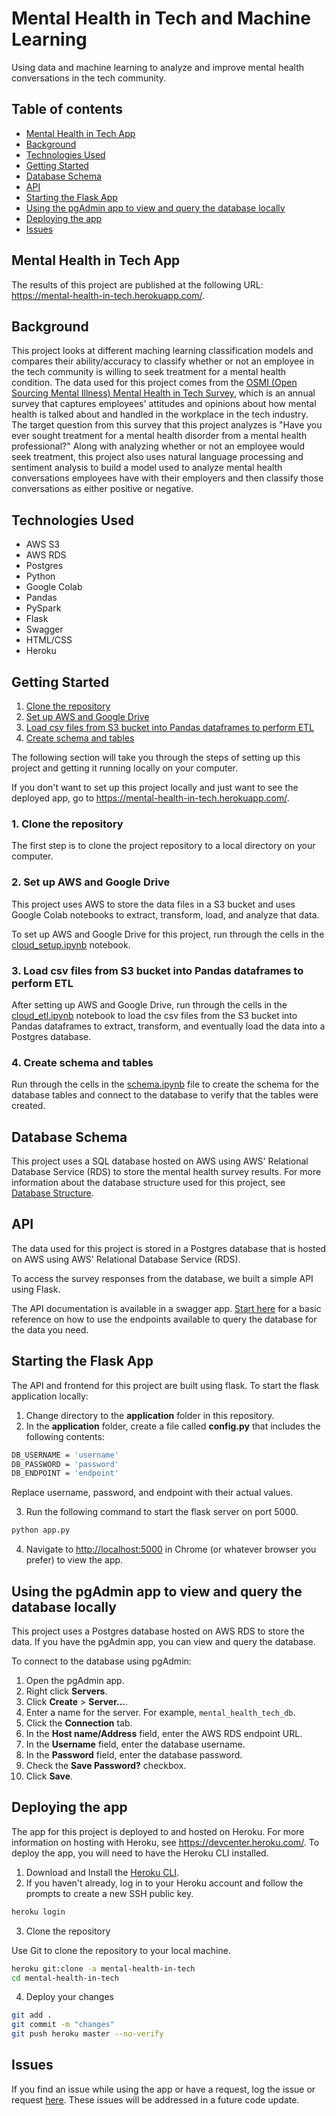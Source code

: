 # Mental Health in Tech and Machine Learning

Using data and machine learning to analyze and improve mental health conversations in the tech community.

## Table of contents

* [Mental Health in Tech App](#app)
* [Background](#background)
* [Technologies Used](#technologies-used)
* [Getting Started](#getting_started)
* [Database Schema](#database_schema)
* [API](#api)
* [Starting the Flask App](#flask)
* [Using the pgAdmin app to view and query the database locally](#pgadmin)
* [Deploying the app](#deployment)
* [Issues](#Issues)

## <a name="app"></a>Mental Health in Tech App

The results of this project are published at the following URL: <https://mental-health-in-tech.herokuapp.com/>.

## <a name="background"></a>Background

This project looks at different maching learning classification models and compares their ability/accuracy to classify whether or not an employee in the tech community is willing to seek treatment for a mental health condition. The data used for this project comes from the [OSMI (Open Sourcing Mental Illness) Mental Health in Tech Survey](https://osmihelp.org/research), which is an annual survey that captures employees' attitudes and opinions about how mental health is talked about and handled in the workplace in the tech industry. The target question from this survey that this project analyzes is "Have you ever sought treatment for a mental health disorder from a mental health professional?" Along with analyzing whether or not an employee would seek treatment, this project also uses natural language processing and sentiment analysis to build a model used to analyze mental health conversations employees have with their employers and then classify those conversations as either positive or negative.

## <a name="technologies_used"></a> Technologies Used

* AWS S3
* AWS RDS
* Postgres
* Python
* Google Colab
* Pandas
* PySpark
* Flask
* Swagger
* HTML/CSS
* Heroku

## <a name="getting_started"></a>Getting Started

1. [Clone the repository](#clone-repository)
2. [Set up AWS and Google Drive](#aws_setup)
3. [Load csv files from S3 bucket into Pandas dataframes to perform ETL](#cloud_etl)
4. [Create schema and tables](#create_schema)

The following section will take you through the steps of setting up this project and getting it running locally on your computer.

If you don't want to set up this project locally and just want to see the deployed app, go to <https://mental-health-in-tech.herokuapp.com/>.

###  <a name="clone-repository"></a> 1. Clone the repository
The first step is to clone the project repository to a local directory on your computer.

### <a name="aws_setup"></a> 2. Set up AWS and Google Drive

This project uses AWS to store the data files in a S3 bucket and uses Google Colab notebooks to extract, transform, load, and analyze that data.

To set up AWS and Google Drive for this project, run through the cells in the [cloud_setup.ipynb](./cloud_setup.ipynb) notebook.

### <a name="cloud_etl"></a> 3. Load csv files from S3 bucket into Pandas dataframes to perform ETL

After setting up AWS and Google Drive, run through the cells in the [cloud_etl.ipynb](./cloud_etl.ipynb) notebook to load the csv files from the S3 bucket into Pandas dataframes to extract, transform, and eventually load the data into a Postgres database.

### <a name="create_schema"></a> 4. Create schema and tables

Run through the cells in the [schema.ipynb](./schema.ipynb) file to create the schema for the database tables and connect to the database to verify that the tables were created.

## <a name="database_schema"></a>Database Schema

This project uses a SQL database hosted on AWS using AWS' Relational Database Service (RDS) to store the mental health survey results. For more information about the database structure used for this project, see [Database Structure](./docs/database.md).

## <a name="api"></a>API

The data used for this project is stored in a Postgres database that is hosted on AWS using AWS' Relational Database Service (RDS).

To access the survey responses from the database, we built a simple API using Flask.

The API documentation is available in a swagger app. [Start here](https://mental-health-in-tech.herokuapp.com/swagger/) for a basic reference on how to use the endpoints available to query the database for the data you need.

## <a name="flask"></a>Starting the Flask App

The API and frontend for this project are built using flask. To start the flask application locally:

1. Change directory to the **application** folder in this repository.
2. In the **application** folder, create a file called **config.py** that includes the following contents:

```bash
DB_USERNAME = 'username'
DB_PASSWORD = 'password'
DB_ENDPOINT = 'endpoint'
```

Replace username, password, and endpoint with their actual values.

3. Run the following command to start the flask server on port 5000.

```bash
python app.py
```

4. Navigate to <http://localhost:5000> in Chrome (or whatever browser you prefer) to view the app.

## <a name="pgadmin"></a>Using the pgAdmin app to view and query the database locally

This project uses a Postgres database hosted on AWS RDS to store the data. If you have the pgAdmin app, you can view and query the database.

To connect to the database using pgAdmin:

1. Open the pgAdmin app.
2. Right click **Servers**.
3. Click **Create** > **Server...**.
4. Enter a name for the server. For example, ```mental_health_tech_db```.
5. Click the **Connection** tab.
6. In the **Host name/Address** field, enter the AWS RDS endpoint URL.
7. In the **Username** field, enter the database username.
8. In the **Password** field, enter the database password.
9. Check the **Save Password?** checkbox.
10. Click **Save**.

## <a name="deployment"></a> Deploying the app

The app for this project is deployed to and hosted on Heroku. For more information on hosting with Heroku, see <https://devcenter.heroku.com/>. To deploy the app, you will need to have the Heroku CLI installed.

1. Download and Install the [Heroku CLI](https://devcenter.heroku.com/articles/heroku-cli).
2. If you haven't already, log in to your Heroku account and follow the prompts to create a new SSH public key.

```bash
heroku login
```

3. Clone the repository

Use Git to clone the repository to your local machine.

```bash
heroku git:clone -a mental-health-in-tech
cd mental-health-in-tech
```

4. Deploy your changes

```bash
git add .
git commit -m "changes"
git push heroku master --no-verify
```

## <a name="Issues"></a> Issues

If you find an issue while using the app or have a request, log the issue or request [here](https://github.com/abbylemon/mental_health_ML/issues). These issues will be addressed in a future code update.

